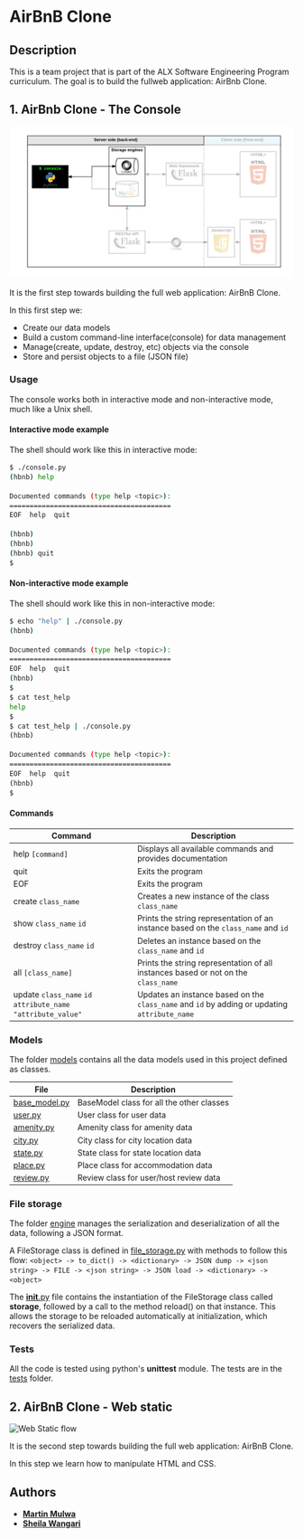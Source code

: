 # AirBnB Clone 

## Description

This is a team project that is part of the ALX Software Engineering Program curriculum.
The goal is to build the fullweb application: AirBnb Clone. 

## 1. AirBnb Clone - The Console 

![Console flow](/images/consolepic.png) 

It is the first step towards building the full web application: AirBnB Clone.

In this first step we:
- Create our data models
- Build a custom command-line interface(console) for data management
- Manage(create, update, destroy, etc) objects via the console
- Store and persist objects to a file (JSON file)

### Usage

The console works both in interactive mode and non-interactive mode, much like a Unix shell.

#### Interactive mode example

The shell should work like this in interactive mode:

```bash
$ ./console.py
(hbnb) help

Documented commands (type help <topic>):
========================================
EOF  help  quit

(hbnb)
(hbnb)
(hbnb) quit
$
```

#### Non-interactive mode example

The shell should work like this in non-interactive mode:

```bash
$ echo "help" | ./console.py
(hbnb)

Documented commands (type help <topic>):
========================================
EOF  help  quit
(hbnb)
$
$ cat test_help
help
$
$ cat test_help | ./console.py
(hbnb)

Documented commands (type help <topic>):
========================================
EOF  help  quit
(hbnb)
$
```

#### Commands

Command | Description
------- | -----------
help `[command]` | Displays all available commands and provides documentation
quit | Exits the program
EOF  | Exits the program
create `class_name`       | Creates a new instance of the class `class_name`
show `class_name` `id`    | Prints the string representation of an instance based on the `class_name` and `id`
destroy `class_name` `id` | Deletes an instance based on the `class_name` and `id`
all `[class_name]`        | Prints the string representation of all instances based or not on the `class_name`
update `class_name` `id` `attribute_name` `"attribute_value"` | Updates an instance based on the `class_name` and `id` by adding or updating `attribute_name`

### Models

The folder [models](./models/) contains all the data models used in this project defined as classes.

File | Description
---- | -----------
[base_model.py](./models/base_model.py) | BaseModel class for all the other classes
[user.py](./models/user.py) | User class for user data
[amenity.py](./models/amenity.py) | Amenity class for amenity data
[city.py](./models/city.py) | City class for city location data
[state.py](./models/state.py) | State class for state location data
[place.py](./models/place.py) | Place class for accommodation data
[review.py](./models/review.py) | Review class for user/host review data

### File storage

The folder [engine](./models/engine/) manages the serialization and deserialization of all the data, following a JSON format.

A FileStorage class is defined in [file_storage.py](./models/engine/file_storage.py) with methods to follow this flow:
```<object> -> to_dict() -> <dictionary> -> JSON dump -> <json string> -> FILE -> <json string> -> JSON load -> <dictionary> -> <object>```

The [__init__.py](./models/__init__.py) file contains the instantiation of the FileStorage class called **storage**, followed by a call to the method reload() on that instance.
This allows the storage to be reloaded automatically at initialization, which recovers the serialized data.

### Tests

All the code is tested using python's **unittest** module.
The tests are in the [tests](./tests/) folder. 



## 2. AirBnB Clone - Web static 

![Web Static flow](/images/webstaticpic.png)

It is the second step towards building the full web application: AirBnB Clone.

In this step we learn how to manipulate HTML and CSS.


## Authors

- [**Martin Mulwa**](https://github.com/martinmulwa)
- [**Sheila Wangari**](https://github.com/sheilawangari)
